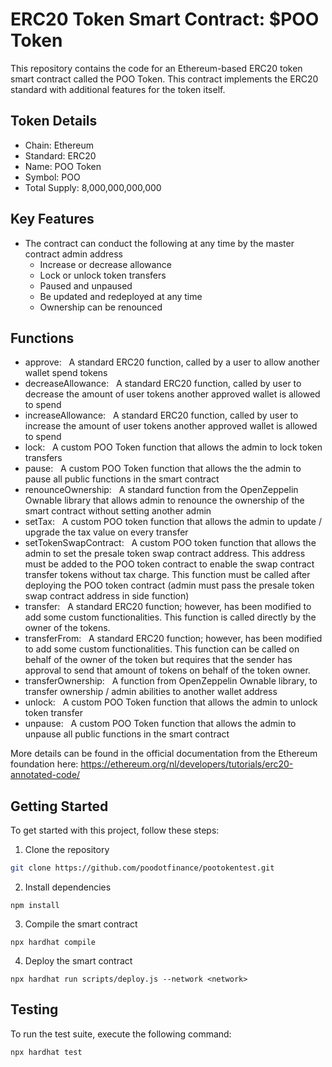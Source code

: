 # ERC20 Token Smart Contract:  $POO Token

This repository contains the code for an Ethereum-based ERC20 token smart contract called the POO Token. This contract implements the ERC20 standard with additional features for the token itself.

## Token Details

- Chain: Ethereum
- Standard: ERC20
- Name: POO Token
- Symbol: POO
- Total Supply: 8,000,000,000,000


## Key Features

- The contract can conduct the following at any time by the master contract admin address
    - Increase or decrease allowance 
    - Lock or unlock token transfers
    - Paused and unpaused
    - Be updated and redeployed at any time
    - Ownership can be renounced

## Functions

- approve:   A standard ERC20 function, called by a user to allow another wallet spend tokens
- decreaseAllowance:   A standard ERC20 function, called by user to decrease the amount of user tokens another approved wallet is allowed to spend
- increaseAllowance:   A standard ERC20 function, called by user to increase the amount of user tokens another approved wallet is allowed to spend
- lock:   A custom POO Token function that allows the admin to lock token transfers
- pause:   A custom POO Token function that allows the the admin to pause all public functions in the smart contract
- renounceOwnership:   A standard function from the OpenZeppelin Ownable library that allows admin to renounce the ownership of the smart contract without setting another admin 
- setTax:   A custom POO token function that allows the admin to update / upgrade the tax value on every transfer
- setTokenSwapContract:   A custom POO token function that allows the admin to set the presale token swap contract address. This address must be added to the POO token contract to enable the swap contract transfer tokens without tax charge. This function must be called after deploying the POO token contract (admin must pass the presale token swap contract address in side function)
- transfer:   A standard ERC20 function; however, has been modified to add some custom functionalities. This function is called directly by the owner of the tokens.
- transferFrom:   A standard ERC20 function; however, has been modified to add some custom functionalities. This function can be called on behalf of the owner of the token but requires that the sender has approval to send that amount of tokens on behalf of the token owner.
- transferOwnership:   A function from OpenZeppelin Ownable library, to transfer ownership / admin abilities to another wallet address
- unlock:   A custom POO Token function that allows the admin to unlock token transfer
- unpause:   A custom POO Token function that allows the admin to unpause all public functions in the smart contract

More details can be found in the official documentation from the Ethereum foundation here: https://ethereum.org/nl/developers/tutorials/erc20-annotated-code/

## Getting Started

To get started with this project, follow these steps:

1. Clone the repository
```bash
git clone https://github.com/poodotfinance/pootokentest.git
```

2. Install dependencies
```
npm install
```

3. Compile the smart contract
```
npx hardhat compile
```

4. Deploy the smart contract
```
npx hardhat run scripts/deploy.js --network <network>
```


## Testing

To run the test suite, execute the following command:
```
npx hardhat test

